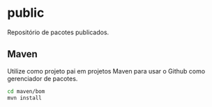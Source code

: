# public

Repositório de pacotes publicados.

## Maven

Utilize como projeto pai em projetos Maven para usar o Github como gerenciador de pacotes.

```bash
cd maven/bom
mvn install
```